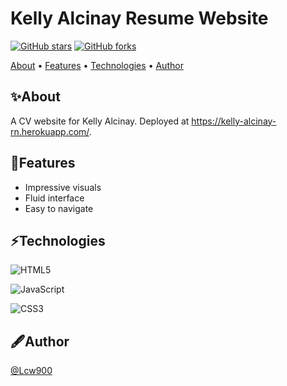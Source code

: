 # Kelly Alcinay Resume Website 

[![GitHub stars](https://img.shields.io/github/stars/Lcw900/kelly-alcinay-rn.svg?style=social&label=Star&maxAge=2592000)](https://github.com/Lcw900/kelly-alcinay-rn) [![GitHub forks](https://img.shields.io/github/forks/Lcw900/kelly-alcinay-rn.svg?style=social&label=Fork&maxAge=2592000)](https://github.com/Lcw900/kelly-alcinay-rn)

<p>
    <a href="#✨About">About</a> •
    <a href="#💫Features">Features</a> •
    <a href="#⚡Technologies">Technologies</a> •
    <a href="#🖋️Author">Author</a>
</p>

## ✨About

A CV website for Kelly Alcinay. Deployed at https://kelly-alcinay-rn.herokuapp.com/.

## 💫Features

-   Impressive visuals
-   Fluid interface
-   Easy to navigate

## ⚡Technologies

![HTML5](https://img.shields.io/badge/HTML5-E34F26?style=for-the-badge&logo=html5&logoColor=white)

![JavaScript](https://img.shields.io/badge/JavaScript-F7DF1E?style=for-the-badge&logo=javascript&logoColor=black)

![CSS3](https://img.shields.io/badge/CSS3-1572B6?style=for-the-badge&logo=css3&logoColor=white)

## 🖋️Author

[@Lcw900](https://github.com/Lcw900)
